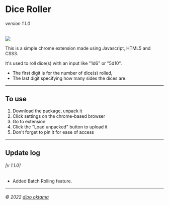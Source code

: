 Dice Roller
=======
###### *version 1.1.0*

![](https://ik.imagekit.io/8i5ytn4vl/logo128_0HT58Mbm8.png?ik-sdk-version=javascript-1.4.3&updatedAt=1662961545945)

This is a simple chrome extension made using Javascript, HTML5 and CSS3.

It's used to roll dice(s) with an input like "1d6" or "5d10".
* The first digit is for the number of dice(s) rolled,
* The last digit specifying how many sides the dices are.

---
To use
---

1. Download the package, unpack it
2. Click settings on the chrome-based browser
3. Go to extension
4. Click the "Load unpacked" button to upload it
5. Don't forget to pin it for ease of access

---
Update log
---

###### [v 1.1.0]
* Added Batch Rolling feature.

---
###### *&copy; 2022 [dipo oktama](https://github.com/dipooktama)*
